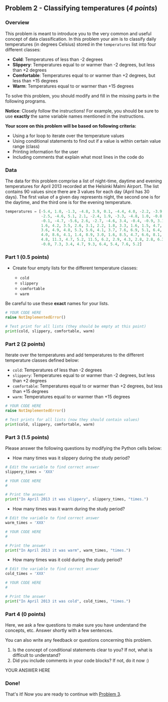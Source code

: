 ## Problem 2 - Classifying temperatures (*4 points*)

### Overview

This problem is meant to introduce you to the very common and useful concept of data classification.
In this problem your aim is to classify daily temperatures (in degrees Celsius) stored in the `temperatures` list into four different classes:

- **Cold**: Temperatures of less than -2 degrees
- **Slippery**: Temperatures equal to or warmer than -2 degrees, but less than +2 degrees
- **Comfortable**: Temperatures equal to or warmer than +2 degrees, but less than +15 degrees
- **Warm**: Temperatures equal to or warmer than +15 degrees

To solve this problem, you should modify and fill in the missing parts in the following programs.

**Notice**: Closely follow the instructions! For example, you should be sure to use **exactly** the same variable names mentioned in the instructions.

**Your score on this problem will be based on following criteria:**

 - Using a for loop to iterate over the temperature values
 - Using conditional statements to find out if a value is within certain value range (class)
 - Printing information for the user
 - Including comments that explain what most lines in the code do

### Data

The data for this problem comprise a list of night-time, daytime and evening temperatures for April 2013 recorded at the Helsinki Malmi Airport. The list contains 90 values since there are 3 values for each day (April has 30 days). The first value of a given day represents night, the second one is for the daytime, and the third one is for the evening temperature.


```python
temperatures = [-5.4, 1.0, -1.3, -4.8, 3.9, 0.1, -4.4, 4.0, -2.2, -3.9, 4.4,
                -2.5, -4.6, 5.1, 2.1, -2.4, 1.9, -3.3, -4.8, 1.0, -0.8, -2.8,
                -0.1, -4.7, -5.6, 2.6, -2.7, -4.6, 3.4, -0.4, -0.9, 3.1, 2.4,
                1.6, 4.2, 3.5, 2.6, 3.1, 2.2, 1.8, 3.3, 1.6, 1.5, 4.7, 4.0,
                3.6, 4.9, 4.8, 5.3, 5.6, 4.1, 3.7, 7.6, 6.9, 5.1, 6.4, 3.8,
                4.0, 8.6, 4.1, 1.4, 8.9, 3.0, 1.6, 8.5, 4.7, 6.6, 8.1, 4.5,
                4.8, 11.3, 4.7, 5.2, 11.5, 6.2, 2.9, 4.3, 2.8, 2.8, 6.3, 2.6,
                -0.0, 7.3, 3.4, 4.7, 9.3, 6.4, 5.4, 7.6, 5.2]
```

### Part 1 (0.5 points)

- Create four empty lists for the different temperature classes:

    - `cold`
    - `slippery`
    - `comfortable`
    - `warm`
  
Be careful to use these **exact** names for your lists.


```python
# YOUR CODE HERE
raise NotImplementedError()
```


```python
# Test print for all lists (they should be empty at this point)
print(cold, slippery, comfortable, warm)
```

### Part 2 (2 points)

Iterate over the temperatures and add temperatures to the different temperature classes defined below:

- `cold`: Temperatures of less than -2 degrees
- `slippery`: Temperatures equal to or warmer than -2 degrees, but less than +2 degrees
- `comfortable`: Temperatures equal to or warmer than +2 degrees, but less than +15 degrees
- `warm`: Temperatures equal to or warmer than +15 degrees


```python
# YOUR CODE HERE
raise NotImplementedError()
```


```python
# Test prints for all lists (now they should contain values)
print(cold, slippery, comfortable, warm)

```

### Part 3 (1.5 points)

Please answer the following questions by modifying the Python cells below:

- How many times was it slippery during the study period?


```python
# Edit the variable to find correct answer
slippery_times = 'XXX'

# YOUR CODE HERE
#
```


```python
# Print the answer
print("In April 2013 it was slippery", slippery_times, "times.")
```


- How many times was it warm during the study period?


```python
# Edit the variable to find correct answer
warm_times = 'XXX'

# YOUR CODE HERE
#
```


```python
# Print the answer
print("In April 2013 it was warm", warm_times, "times.")
```

- How many times was it cold during the study period?


```python
# Edit the variable to find correct answer
cold_times = 'XXX'

# YOUR CODE HERE
#
```


```python
# Print the answer
print("In April 2013 it was cold", cold_times, "times.")
```

### Part 4 (0 points)

Here, we ask a few questions to make sure you have understand the concepts, etc. Answer shortly with a few sentences.

You can also write any feedback or questions concerning this problem.

1. Is the concept of conditional statements clear to you? If not, what is difficult to understand?
2. Did you include comments in your code blocks? If not, do it now :) 
  
YOUR ANSWER HERE

### Done!

That's it! Now you are ready to continue with [Problem 3](Exercise-3-problem-3.ipynb).
